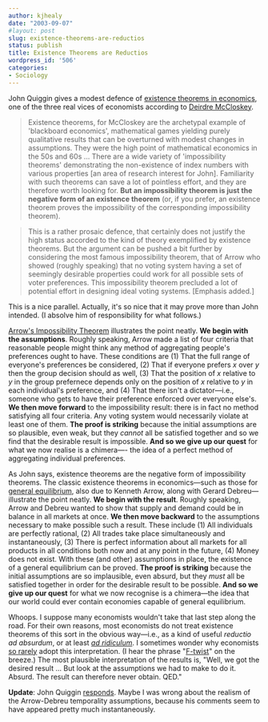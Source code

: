 ```yaml
---
author: kjhealy
date: "2003-09-07"
#layout: post
slug: existence-theorems-are-reductios
status: publish
title: Existence Theorems are Reductios
wordpress_id: '506'
categories:
- Sociology
---
```


John Quiggin gives a modest defence of [existence theorems in economics](http://mentalspace.ranters.net/quiggin/archives/001228.html), one of the three real vices of economists according to [Deirdre McCloskey](http://www.amazon.com/exec/obidos/ASIN/0472067443/kieranhealysw-20/ref=nosim/).

> Existence theorems, for McCloskey are the archetypal example of 'blackboard economics', mathematical games yielding purely qualitative results that can be overturned with modest changes in assumptions. They were the high point of mathematical economics in the 50s and 60s … There are a wide variety of 'impossibility theorems' demonstrating the non-existence of index numbers with various properties [an area of research interest for John]. Familiarity with such theorems can save a lot of pointless effort, and they are therefore worth looking for. **But an impossibility theorem is just the negative form of an existence theorem** (or, if you prefer, an existence theorem proves the impossibility of the corresponding impossibility theorem).

> This is a rather prosaic defence, that certainly does not justify the high status accorded to the kind of theory exemplified by existence theorems. But the argument can be pushed a bit further by considering the most famous impossibility theorem, that of Arrow who showed (roughly speaking) that no voting system having a set of seemingly desirable properties could work for all possible sets of voter preferences. This impossibility theorem precluded a lot of potential effort in designing ideal voting systems. [Emphasis added.]

This is a nice parallel. Actually, it's so nice that it may prove more than John intended. (I absolve him of responsibility for what follows.)

[Arrow's Impossibility Theorem](http://www.csc.vill.edu/faculty/bartlow/html/mat1220/arrowthm.html) illustrates the point neatly. **We begin with the assumptions**. Roughly speaking, Arrow made a list of four criteria that reasonable people might think any method of aggregating people's preferences ought to have. These conditions are (1) That the full range of everyone's preferences be considered, (2) That if everyone prefers *x* over *y* then the group decision should as well, (3) That the position of *x* relative to *y* in the group prefernece depends only on the position of *x* relative to *y* in each individual's preference, and (4) That there isn't a dictator—i.e., someone who gets to have their preference enforced over everyone else's. **We then move forward** to the impossibility result: there is in fact no method satisfying all four criteria. Any voting system would necessarily violate at least one of them. **The proof is striking** because the initial assumptions are so plausible, even weak, but they *cannot* all be satisfied together and so we find that the desirable result is impossible. **And so we give up our quest** for what we now realise is a chimera—- the idea of a perfect method of aggregating individual preferences.

As John says, existence theorems are the negative form of impossibility theorems. The classic existence theorems in economics—such as those for [general equilibrium](http://www.wikipedia.org/wiki/General_equilibrium), also due to Kenneth Arrow, along with Gerard Debreu—illustrate the point neatly. **We begin with the result**. Roughly speaking, Arrow and Debreu wanted to show that supply and demand could be in balance in all markets at once. **We then move backward** to the assumptions necessary to make possible such a result. These include (1) All individuals are perfectly rational, (2) All trades take place simultaneously and instantaneously, (3) There is perfect information about all markets for all products in all conditions both now and at any point in the future, (4) Money does not exist. With these (and other) assumptions in place, the existence of a general equilibrium can be proved. **The proof is striking** because the initial assumptions are so implausible, even absurd, but they *must* all be satisfied together in order for the desirable result to be possible. **And so we give up our quest** for what we now recognise is a chimera—the idea that our world could ever contain economies capable of general equilibrium.

Whoops. I suppose many economists wouldn't take that last step along the road. For their own reasons, most economists do not treat existence theorems of this sort in the obvious way—i.e., as a kind of useful *reductio ad absurdum*, or at least [*ad ridiculum*](http://www.utm.edu/research/iep/r/reductio.htm). I sometimes wonder why economists [so rarely](http://www-mitpress.mit.edu/catalog/item/default.asp?sid=3EE98F4C-7D1B-4A1B-810B-B27EC7B70447&ttype=2&tid=4327) adopt this interpretation. (I hear the phrase "[F-twist](http://netec.mcc.ac.uk/BibEc/data/Articles/blakyklosv:53:y:2000:i:3:p:317-36.html)" on the breeze.) The most plausible interpretation of the results is, "Well, we got the desired result … But look at the assumptions we had to make to do it. Absurd. The result can therefore never obtain. QED."

**Update**: John Quiggin [responds](http://mentalspace.ranters.net/quiggin/archives/001231.html). Maybe I was wrong about the realism of the Arrow-Debreu temporality assumptions, because his comments seem to have appeared pretty much instantaneously.
